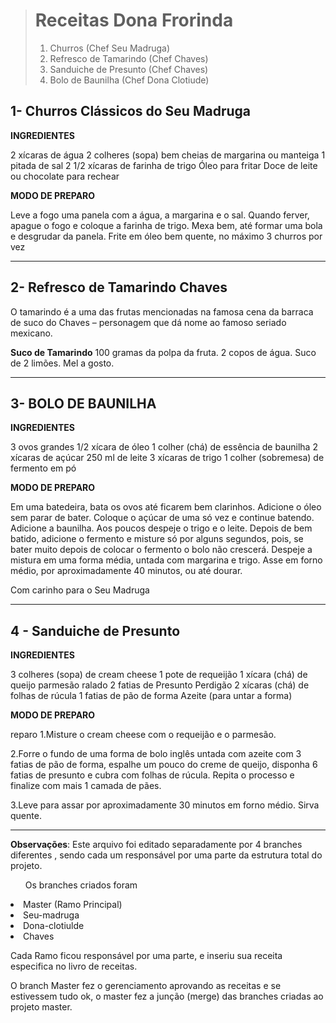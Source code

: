 ﻿> <h1>Receitas Dona Frorinda</h1>
>
> 
>
> <ul style="list-style-type:number;">
>     <li>Churros (Chef Seu Madruga)</li>
>     <li>Refresco de Tamarindo (Chef Chaves)</li>
>     <li>Sanduiche de Presunto (Chef Chaves)</li>
>     <li>Bolo de Baunilha (Chef Dona Clotiude)</li>
> </ul>

<h2> 1- Churros Clássicos do Seu Madruga </h2>

<b>INGREDIENTES</b>

2 xícaras de água
2 colheres (sopa) bem cheias de margarina ou manteiga
1 pitada de sal
2 1/2 xícaras de farinha de trigo
Óleo para fritar
Doce de leite ou chocolate para rechear

<b>MODO DE PREPARO</b>



Leve a fogo uma panela com a água, a margarina e o sal.
Quando ferver, apague o fogo e coloque a farinha de trigo.
Mexa bem, até formar uma bola e desgrudar da panela.
Frite em óleo bem quente, no máximo 3 churros por vez

<hr>
<h2> 2- Refresco de Tamarindo Chaves </h2> 
O tamarindo é a uma das frutas mencionadas na famosa cena da barraca de suco do Chaves – personagem que dá nome ao famoso seriado mexicano.

<b> Suco de Tamarindo</b>
100 gramas da polpa da fruta.
2 copos de água.
Suco de 2 limões.
Mel a gosto.

<hr>
<h2> 3- BOLO DE BAUNILHA </h2>

<b> INGREDIENTES </b>

3 ovos grandes
1/2 xícara de óleo
1 colher (chá) de essência de baunilha
2 xícaras de açúcar
250 ml de leite
3 xícaras de trigo
1 colher (sobremesa) de fermento em pó

<b> MODO DE PREPARO </b>

Em uma batedeira, bata os ovos até ficarem bem clarinhos.
Adicione o óleo sem parar de bater.
Coloque o açúcar de uma só vez e continue batendo.
Adicione a baunilha.
Aos poucos despeje o trigo e o leite.
Depois de bem batido, adicione o fermento e misture só por alguns segundos, pois, se bater muito depois de colocar o fermento o bolo não crescerá.
Despeje a mistura em uma forma média, untada com margarina e trigo.
Asse em forno médio, por aproximadamente 40 minutos, ou até dourar.

Com carinho para o Seu Madruga 

<hr>


<h2> 4 - Sanduiche de Presunto </h2>

<b> INGREDIENTES </b>

3 colheres (sopa) de cream cheese
1 pote de requeijão
1 xícara (chá) de queijo parmesão ralado
2 fatias de Presunto Perdigão
2 xícaras (chá) de folhas de rúcula
1 fatias de pão de forma
Azeite (para untar a forma)


<b> MODO DE PREPARO </b>

reparo
1.Misture o cream cheese com o requeijão e o parmesão.

2.Forre o fundo de uma forma de bolo inglês untada com azeite com 3 fatias de pão de forma, espalhe um pouco do creme de queijo, disponha 6 fatias de 
presunto e cubra com folhas de rúcula. Repita o processo e finalize com mais 1 camada de pães.

3.Leve para assar por aproximadamente 30 minutos em forno médio. Sirva quente.

<hr>

<b>Observações</b>: Este arquivo foi editado separadamente por 4 branches diferentes , sendo cada um responsável por uma parte da estrutura total do projeto. 

<ul>Os branches criados foram</ul>

<li> Master (Ramo Principal) </li>

<li> Seu-madruga </li>

<li> Dona-clotiulde </li>

<li> Chaves </li>

Cada Ramo ficou responsável por uma parte, e inseriu sua receita especifica no livro de receitas.

O branch Master fez o gerenciamento aprovando as receitas e se estivessem tudo ok, o master fez a junção (merge) das branches criadas ao projeto master.
